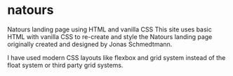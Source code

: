 # natours
Natours landing page using HTML and vanilla CSS
This site uses basic HTML with vanilla CSS to re-create and style the Natours landing page originally created and designed by Jonas Schmedtmann.

I have used modern CSS layouts like flexbox and grid system instead of the float system or third party grid systems.
